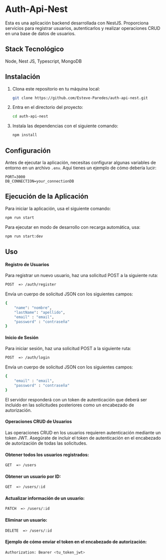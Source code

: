 # Auth-Api-Nest

Esta es una aplicación backend desarrollada con NestJS. Proporciona servicios para registrar usuarios, autenticarlos y realizar operaciones CRUD en una base de datos de usuarios.

## Stack Tecnológico

Node, Nest JS, Typescript, MongoDB

## Instalación

1. Clona este repositorio en tu máquina local:

   ```bash
   git clone https://github.com/Esteve-Paredes/auth-api-nest.git
   ```

2. Entra en el directorio del proyecto:

   ```bash
   cd auth-api-nest
   ```

3. Instala las dependencias con el siguiente comando:

   ```bash
   npm install
   ```

## Configuración

Antes de ejecutar la aplicación, necesitas configurar algunas variables de entorno en un archivo `.env`. Aquí tienes un ejemplo de cómo debería lucir:

```plaintext
PORT=3000
DB_CONNECTION=your_connectionDB
```

## Ejecución de la Aplicación

Para iniciar la aplicación, usa el siguiente comando:

```bash
npm run start
```

Para ejecutar en modo de desarrollo con recarga automática, usa:

```bash
npm run start:dev
```

## Uso

#### Registro de Usuarios

Para registrar un nuevo usuario, haz una solicitud POST a la siguiente ruta:

```bash
POST  => /auth/register
```

Envía un cuerpo de solicitud JSON con los siguientes campos:

```bash
{
	"name": "nombre",
	"lastName": "apellido",
	"email" : "email",
	"password" : "contraseña"
}
```

#### Inicio de Sesión

Para iniciar sesión, haz una solicitud POST a la siguiente ruta:

```bash
POST  => /auth/login
```

Envía un cuerpo de solicitud JSON con los siguientes campos:

```bash
{
	"email" : "email",
	"password" : "contraseña"
}
```

El servidor responderá con un token de autenticación que deberá ser incluido en las solicitudes posteriores como un encabezado de autorización.

#### Operaciones CRUD de Usuarios

Las operaciones CRUD en los usuarios requieren autenticación mediante un token JWT. Asegúrate de incluir el token de autenticación en el encabezado de autorización de todas las solicitudes.

#### Obtener todos los usuarios registrados:

```bash
GET  => /users
```

#### Obtener un usuario por ID:

```bash
GET  => /users/:id
```

#### Actualizar información de un usuario:

```bash
PATCH  => /users/:id
```

#### Eliminar un usuario:

```bash
DELETE  => /users/:id
```

#### Ejemplo de cómo enviar el token en el encabezado de autorización:

```bash
Authorization: Bearer <tu_token_jwt>
```
